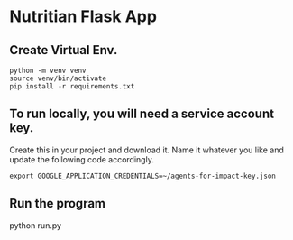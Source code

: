 # Nutritian Flask App


## Create Virtual Env. 

```
python -m venv venv
source venv/bin/activate      
pip install -r requirements.txt
```

## To run locally, you will need a service account key. 
Create this in your project and download it. Name it whatever you like and update the following code accordingly.
```
export GOOGLE_APPLICATION_CREDENTIALS=~/agents-for-impact-key.json
```

## Run the program
python run.py
